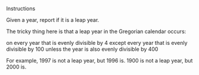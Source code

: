 Instructions

Given a year, report if it is a leap year.

The tricky thing here is that a leap year in the Gregorian calendar occurs:

on every year that is evenly divisible by 4
  except every year that is evenly divisible by 100
    unless the year is also evenly divisible by 400
    
For example, 1997 is not a leap year, but 1996 is. 1900 is not a leap year, but 2000 is.

